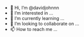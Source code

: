 - 👋 Hi, I’m @davidjohnnn
- 👀 I’m interested in ...
- 🌱 I’m currently learning ...
- 💞️ I’m looking to collaborate on ...
- 📫 How to reach me ...

<!---
davidjohnnn/davidjohnnn is a ✨ special ✨ repository because its `README.md` (this file) appears on your GitHub profile.
You can click the Preview link to take a look at your changes.
--->
